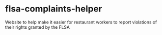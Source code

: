 # flsa-complaints-helper
Website to help make it easier for restaurant workers to report violations of their rights granted by the FLSA
